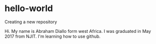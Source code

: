 # hello-world
Creating a new repository

Hi. My name is Abraham Diallo form west Africa. I was graduated in May 2017 from NJIT.
I'm learning how to use github.
